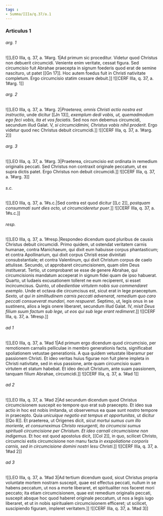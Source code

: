 ```yaml
---
tags : 
- Summa/IIIa/q.37/a.1
---
```


### Articulus 1

###### arg. 1
![[LEO IIIa, q. 37, a. 1#arg. 1|Ad primum sic proceditur. Videtur quod Christus non debuerit circumcidi. Veniente enim veritate, cessat figura. Sed circumcisio fuit Abrahae praecepta in signum foederis quod erat de semine nascituro, ut patet [[Gn 17]]. Hoc autem foedus fuit in Christi nativitate completum. Ergo circumcisio statim cessare debuit.]]
![[CERF IIIa, q. 37, a. 1#arg. 1]]

###### arg. 2
![[LEO IIIa, q. 37, a. 1#arg. 2|*Praeterea, omnis Christi actio nostra est instructio*, unde dicitur [[Jn 13]], *exemplum dedi vobis, ut, quemadmodum ego feci vobis, ita et vos faciatis*. Sed nos non debemus circumcidi, secundum illud Galat. V, *si circumcidimini, Christus vobis nihil proderit*. Ergo videtur quod nec Christus debuit circumcidi.]]
![[CERF IIIa, q. 37, a. 1#arg. 2]]

###### arg. 3
![[LEO IIIa, q. 37, a. 1#arg. 3|Praeterea, circumcisio est ordinata in remedium originalis peccati. Sed Christus non contraxit originale peccatum, ut ex supra dictis patet. Ergo Christus non debuit circumcidi.]]
![[CERF IIIa, q. 37, a. 1#arg. 3]]

###### s.c.
![[LEO IIIa, q. 37, a. 1#s.c.|Sed contra est quod dicitur [[Lc 2]], *postquam consummati sunt dies octo, ut circumcideretur puer*.]]
![[CERF IIIa, q. 37, a. 1#s.c.]]

###### resp.
![[LEO IIIa, q. 37, a. 1#resp.|Respondeo dicendum quod pluribus de causis Christus debuit circumcidi. Primo quidem, ut ostendat veritatem carnis humanae, contra Manichaeum, qui dixit eum habuisse corpus phantasticum; et contra Apollinarium, qui dixit corpus Christi esse divinitati consubstantiale; et contra Valentinum, qui dixit Christum corpus de caelo attulisse. Secundo, ut approbaret circumcisionem, quam olim Deus instituerat. Tertio, ut comprobaret se esse de genere Abrahae, qui circumcisionis mandatum acceperat in signum fidei quam de ipso habuerat. Quarto, ut Iudaeis excusationem tolleret ne eum reciperent, si esset incircumcisus. Quinto, *ut obedientiae virtutem nobis suo commendaret exemplo*. Unde et octava die circumcisus est, sicut erat in lege praeceptum. *Sexto, ut qui in similitudinem carnis peccati advenerat, remedium quo caro peccati consueverat mundari, non respueret*. Septimo, ut, legis onus in se sustinens, alios a legis onere liberaret, secundum illud Galat. IV, *misit Deus filium suum factum sub lege, ut eos qui sub lege erant redimeret*.]]
![[CERF IIIa, q. 37, a. 1#resp.]]

###### ad 1
![[LEO IIIa, q. 37, a. 1#ad 1|Ad primum ergo dicendum quod circumcisio, per remotionem carnalis pelliculae in membro generationis facta, significabat spoliationem vetustae generationis. A qua quidem vetustate liberamur per passionem Christi. Et ideo veritas huius figurae non fuit plene impleta in Christi nativitate, sed in eius passione, ante quam circumcisio suam virtutem et statum habebat. Et ideo decuit Christum, ante suam passionem, tanquam filium Abrahae, circumcidi.]]
![[CERF IIIa, q. 37, a. 1#ad 1]]

###### ad 2
![[LEO IIIa, q. 37, a. 1#ad 2|Ad secundum dicendum quod Christus circumcisionem suscepit eo tempore quo erat sub praecepto. Et ideo sua actio in hoc est nobis imitanda, ut observemus ea quae sunt nostro tempore in praecepto. Quia *unicuique negotio est tempus et opportunitas*, ut dicitur [[Qo 8]]. Et praeterea, ut Origenes dicit, *sicut mortui sumus cum illo moriente, et consurreximus Christo resurgenti, ita circumcisi sumus spirituali circumcisione per Christum. Et ideo carnali circumcisione non indigemus*. Et hoc est quod apostolus dicit, [[Col 2]], in quo, scilicet Christo, circumcisi estis circumcisione non manu facta *in exspoliatione corporis carnis, sed in circumcisione domini nostri Iesu Christi*.]]
![[CERF IIIa, q. 37, a. 1#ad 2]]

###### ad 3
![[LEO IIIa, q. 37, a. 1#ad 3|Ad tertium dicendum quod, sicut Christus propria voluntate mortem nostram suscepit, quae est effectus peccati, nullum in se habens peccatum, ut nos a morte liberaret, et spiritualiter nos faceret mori peccato; ita etiam circumcisionem, quae est remedium originalis peccati, suscepit absque hoc quod haberet originale peccatum, ut nos a legis iugo liberaret, et ut in nobis spiritualem circumcisionem efficeret; ut scilicet, suscipiendo figuram, impleret veritatem.]]
![[CERF IIIa, q. 37, a. 1#ad 3]]

